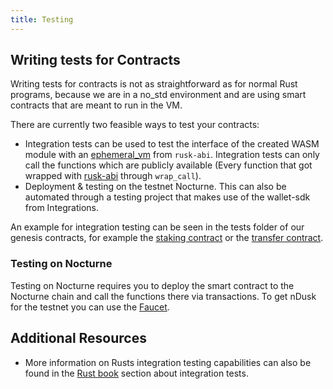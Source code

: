 ```yaml
---
title: Testing
---
```


<!-- This guide will explain how to test a contract based on the previous counter Contract from [My first contract](/developer/smart-contract/guides/01-my-first-contract) -->

## Writing tests for Contracts

Writing tests for contracts is not as straightforward as for normal Rust programs, because we are in a no_std environment and are using smart contracts that are meant to run in the VM.

There are currently two feasible ways to test your contracts:

- Integration tests can be used to test the interface of the created WASM module with an [ephemeral_vm](https://github.com/dusk-network/rusk/blob/146d97430194a6dc7988e69e04439d8e70cdcd6f/rusk-abi/src/host.rs#L65) from `rusk-abi`. Integration tests can only call the functions which are publicly available (Every function that got wrapped with [rusk-abi](/developer/smart-contract/01-components/02-rusk) through `wrap_call`).
- Deployment & testing on the testnet Nocturne. This can also be automated through a testing project that makes use of the wallet-sdk from Integrations.

An example for integration testing can be seen in the tests folder of our genesis contracts, for example the [staking contract](https://github.com/dusk-network/rusk/tree/master/contracts/stake/tests) or the [transfer contract](https://github.com/dusk-network/rusk/tree/master/contracts/transfer/tests).

<!-- ## Testing on Testnet

-->

### Testing on Nocturne

Testing on Nocturne requires you to deploy the smart contract to the Nocturne chain and call the functions there via transactions. To get nDusk for the testnet you can use the [Faucet](/operator/nocturne/testnet-faucet).

## Additional Resources

- More information on Rusts integration testing capabilities can also be found in the <a href="https://doc.rust-lang.org/book/ch11-03-test-organization.html#integration-tests" target="_blank">Rust book</a> section about integration tests.